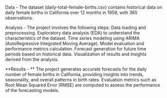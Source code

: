 Data - The dataset (daily-total-female-births.csv) contains historical data on daily female births in California over 12 months in 1959, with 365 observations.

Analysis - The project involves the following steps: Data loading and preprocessing. Exploratory data analysis (EDA) to understand the characteristics of the dataset. Time series modeling using ARIMA (AutoRegressive Integrated Moving Average). Model evaluation and performance metrics calculation. Forecast generation for future time periods based on historical data. Visualization of results and insights derived from the analysis.

**Results - ** The project generates accurate forecasts for the daily number of female births in California, providing insights into trends, seasonality, and overall patterns in birth rates. Evaluation metrics such as Root Mean Squared Error (RMSE) are computed to assess the performance of the forecasting models.
